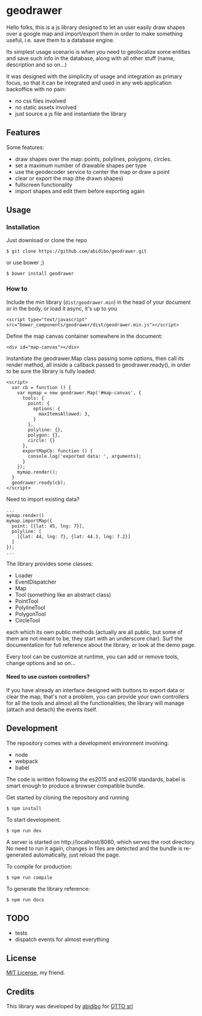 # geodrawer

Hello folks, this is a js library designed to let an user easily draw shapes over a google map and import/export them in order to make something useful, i.e. save them to a database engine.

Its simplest usage scenario is when you need to geolocalize some entities and save such info in the database, along with all other stuff (name, description and so on...)

It was designed with the simplicity of usage and integration as primary focus, so that it can be integrated and used in any web application backoffice with no pain:

- no css files involved
- no static assets involved
- just source a js file and instantiate the library

## Features

Some features:

- draw shapes over the map: points, polylines, polygons, circles.
- set a maximum number of drawable shapes per type
- use the geodecoder service to center the map or draw a point
- clear or export the map (the drawn shapes)
- fullscreen functionality
- import shapes and edit them before exporting again

## Usage

### Installation

Just download or clone the repo

    $ git clone https://github.com/abidibo/geodrawer.git

or use bower ;)

    $ bower install geodrawer

### How to

Include the min library (`dist/geodrawer.min`) in the head of your document or in the body, or load it async, it's up to you

    <script type="text/javascript" src="bower_components/geodrawer/dist/geodrawer.min.js"></script>

Define the map canvas container somewhere in the document:

    <div id="map-canvas"></div>

Instantiate the geodrawer.Map class passing some options, then call its render method, all inside a callback passed to geodrawer.ready(), in order to be sure the library is fully loaded:

    <script>
      var cb = function () {
        var mymap = new geodrawer.Map('#map-canvas', {
          tools: {
            point: {
              options: {
                maxItemsAllowed: 3,
              }
            },
            polyline: {},
            polygon: {},
            circle: {}
          },
          exportMapCb: function () {
            console.log('exported data: ', arguments);
          }
        });
        mymap.render();
      }
      geodrawer.ready(cb);
    </script>

Need to import existing data?

    ...
    mymap.render()
    mymap.importMap({
      point: [{lat: 45, lng: 7}],
      polyline: [
        [{lat: 44, lng: 7}, {lat: 44.3, lng: 7.2}]
      ]
    });
    ...

The library provides some classes:

- Loader
- EventDispatcher
- Map
- Tool (something like an abstract class)
- PointTool
- PolylineTool
- PolygonTool
- CircleTool

each which its own public methods (actually are all public, but some of them are not meant to be, they start with an underscore char).
Surf the documentation for full reference about the library, or look at the demo page.

Every tool can be customize at runtime, you can add or remove tools, change options and so on...

#### Need to use custom controllers?

If you have already an interface designed with buttons to export data or clear the map, that's not a problem, you can provide your own controllers for all the tools and almost all the functionalities; the library will manage (attach and detach) the events itself.

## Development

The repository comes with a development environment involving:

- node
- webpack
- babel

The code is written following the es2015 and es2016 standards, babel is smart enough to produce a browser compatible bundle.

Get started by cloning the repository and running

    $ npm install

To start development:

    $ npm run dev

A server is started on http://localhost/8080, which serves the root directory. No need to run it again, changes in files are detected and the bundle is re-generated automatically, just reload the page.

To compile for production:

    $ npm run compile

To generate the library reference:

    $ npm run docs


## TODO

- tests
- dispatch events for almost everything

## License

[MIT License](https://opensource.org/licenses/MIT), my friend.

## Credits

This library was developed by [abidibo](http://www.abidibo.net) for [OTTO srl](http://www.otto.to.it)
